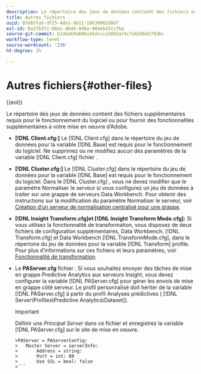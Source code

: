 ```yaml
---
description: Le répertoire des jeux de données contient des fichiers supplémentaires requis pour le fonctionnement du logiciel ou pour fournir des fonctionnalités supplémentaires à votre mise en oeuvre d’Adobe.
title: Autres fichiers
uuid: 87d83fa5-df25-4da1-8b11-16639902d8d7
exl-id: 0a1fb37c-00ac-46d4-9d0a-904ebd3ccfba
source-git-commit: b1dda69a606a16dccca30d2a74c7e63dbd27936c
workflow-type: tm+mt
source-wordcount: '236'
ht-degree: 1%

---
```


# Autres fichiers{#other-files}

{{eol}}

Le répertoire des jeux de données contient des fichiers supplémentaires requis pour le fonctionnement du logiciel ou pour fournir des fonctionnalités supplémentaires à votre mise en oeuvre d’Adobe.

* **[!DNL Client.cfg:]** Le [!DNL Client.cfg] dans le répertoire du jeu de données pour la variable [!DNL Base] est requis pour le fonctionnement du logiciel. Ne supprimez ou ne modifiez aucun des paramètres de la variable [!DNL Client.cfg] fichier .

* **[!DNL Cluster.cfg:]** Le [!DNL Cluster.cfg] dans le répertoire du jeu de données pour la variable [!DNL Base] est requis pour le fonctionnement du logiciel. Dans le [!DNL Cluster.cfg] , vous ne devez modifier que le paramètre Normaliser le serveur si vous configurez un jeu de données à traiter sur une grappe de serveurs Data Workbench. Pour obtenir des instructions sur la modification du paramètre Normaliser le serveur, voir [Création d’un serveur de normalisation centralisé pour une grappe](../../../home/c-dataset-const-proc/c-log-proc-config-file/c-ins-svr-file-svr-unit.md).

* **[!DNL Insight Transform.cfg]et [!DNL Insight Transform Mode.cfg]:** Si vous utilisez la fonctionnalité de transformation, vous disposez de deux fichiers de configuration supplémentaires, Data Workbench. [!DNL Transform.cfg] et Data Workbench [!DNL TransformMode.cfg], dans le répertoire du jeu de données pour la variable [!DNL Transform] profile. Pour plus d’informations sur ces fichiers et leurs paramètres, voir [Fonctionnalité de transformation](https://experienceleague.adobe.com/docs/data-workbench/using/server-admin-install/transform/t-config-tfm.html).

* Le **PAServer.cfg** fichier . Si vous souhaitez envoyer des tâches de mise en grappe Predictive Analytics aux serveurs Insight, vous devez configurer la variable [!DNL PAServer.cfg] pour gérer les envois de mise en grappe côté serveur.
Le profil personnalisé doit hériter de la variable [!DNL PAServer.cfg] à partir du profil Analyses prédictives ( [!DNL Server\Profiles\Predictive Analytics\Dataset]).

   >[!IMPORTANT]
   >
   >Définir une *Principal Server* dans ce fichier et enregistrez la variable [!DNL PAServer.cfg] sur le site de mise en oeuvre.
   >
   >
   ```
   >PAServer = PAServerConfig: 
   >   Master Server = serverInfo: 
   >       Address = string: 
   >       Port = int: 80
   >       Use SSL = bool: false
   >```
